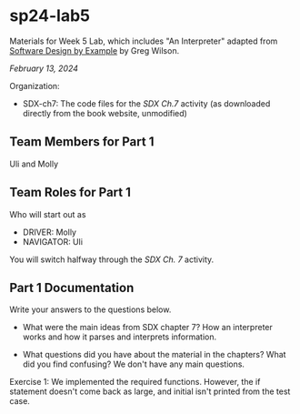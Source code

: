# sp24-lab5
Materials for Week 5 Lab, which includes "An Interpreter" adapted from [Software Design by Example](https://third-bit.com/sdxpy/) by Greg Wilson.

_February 13, 2024_

Organization:
* SDX-ch7: The code files for the _SDX Ch.7_ activity (as downloaded directly from the book website, unmodified) 

## Team Members for Part 1
Uli and Molly

## Team Roles for Part 1
Who will start out as
* DRIVER: Molly
* NAVIGATOR: Uli

You will switch halfway through the _SDX Ch. 7_ activity.

## Part 1 Documentation

Write your answers to the questions below.

* What were the main ideas from SDX chapter 7?
How an interpreter works and how it parses and interprets information.

* What questions did you have about the material in the chapters? What did you find confusing?
We don't have any main questions. 

Exercise 1:
We implemented the required functions. However, the if statement doesn't come back as large, and initial isn't printed from the test case.
